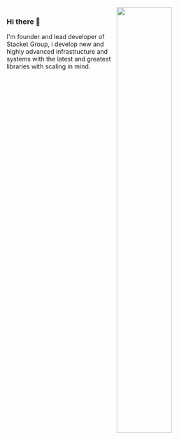 <a target="_blank" rel="opener" href="https://wakatime.com/@iGalaxy">
    <img src="https://github-readme-stats.vercel.app/api/wakatime?username=Hundeklemmen&border_radius=5px&theme=dark&bg_color=161B22&border_color=161B22&icon_color=58a6ff&show_icons=true&disable_animations=true&custom_title=Weekly%20Stats" width="50%" align="right">
</a>

### Hi there 👋
I'm founder and lead developer of Stacket Group, i develop new and highly advanced infrastructure and systems with the latest and greatest libraries with scaling in mind.
